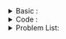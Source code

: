 <details> 
  <summary> Basic  :  </summary>
  
  Link : http://www.shafaetsplanet.com/?p=763
  
  </details> 


<details> 
  <summary> Code :  </summary>
  
Another Code link : https://github.com/Sajjad-Hossain-Talukder/DataStructures-and-Algorithms/blob/main/Data%20Structure/Implementation/Disjoint%20Set%20Union/Code.cpp
  
```

ll par[100] , cnt[100];

ll findpar( ll i ){
    if ( par[i] == i ) return i ;
    par[i] = findpar(par[i]);
    return par[i] ;
}

void union_node( ll x , ll y ){
    ll par_x =findpar(x);
    ll par_y =findpar(y);
    if(par_x != par_y){
        if( cnt[par_x] < cnt[par_y] ) swap( par_x , par_y ) ;                          
        par[par_y] = par_x ;
        cnt[par_x]+=cnt[par_y];
    }
}

int main() {

    ll n , m ;
    cin >> n >> m ;

    fr(i,1,n+1) {
        par[i] = i ;
        cnt[i] = 1 ;
    }

    fr(i,0,m){
        ll x , y ;
        cin >> x >> y ;
        union_node(x,y);
    }

    fr(i,1,n+1) cout <<par[i] <<" " ;

return 0 ;
}


  
```
  
  
  </details> 



<details> 
  <summary> Problem List: </summary> 
  
  list :
  
  
  1 ) https://codeforces.com/contest/1263/problem/D
  
  2 ) https://codeforces.com/problemset/problem/1559/D1
  
  
  </details> 
